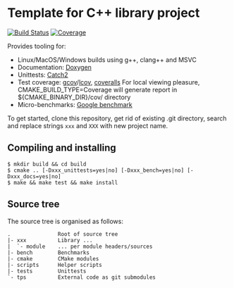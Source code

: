 # Template for C++ library project

[![Build Status](https://travis-ci.org/svens/xxx.svg?branch=master)](https://travis-ci.org/svens/xxx)
[![Coverage](https://coveralls.io/repos/github/svens/xxx/badge.svg?branch=master)](https://coveralls.io/github/svens/xxx?branch=master)

Provides tooling for:
* Linux/MacOS/Windows builds using g++, clang++ and MSVC
* Documentation: [Doxygen](http://www.doxygen.nl)
* Unittests: [Catch2](https://github.com/catchorg/Catch2)
* Test coverage: [gcov](https://gcc.gnu.org/onlinedocs/gcc/Gcov.html)/[lcov](https://github.com/linux-test-project/lcov), [coveralls](https://docs.coveralls.io)
  For local viewing pleasure, CMAKE_BUILD_TYPE=Coverage will generate report in ${CMAKE_BINARY_DIR}/cov/ directory
* Micro-benchmarks: [Google benchmark](https://github.com/google/benchmark)

To get started, clone this repository, get rid of existing .git directory,
search and replace strings `xxx` and `XXX` with new project name.


## Compiling and installing

    $ mkdir build && cd build
    $ cmake .. [-Dxxx_unittests=yes|no] [-Dxxx_bench=yes|no] [-Dxxx_docs=yes|no]
    $ make && make test && make install


## Source tree

The source tree is organised as follows:

    .               Root of source tree
    |- xxx          Library ...
    |  `- module    ... per module headers/sources
    |- bench        Benchmarks
    |- cmake        CMake modules
    |- scripts      Helper scripts
    |- tests        Unittests
    `- tps          External code as git submodules
